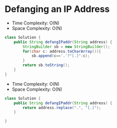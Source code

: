 # Defanging an IP Address

- Time Complexity: O(N)
- Space Complexity: O(N)

```java
class Solution {
    public String defangIPaddr(String address) {
        StringBuilder sb = new StringBuilder();
        for(char c: address.toCharArray()){
            sb.append(c=='.'?"[.]":c);
        }
        return sb.toString();
    }
}
```

- Time Complexity: O(N)
- Space Complexity: O(N)

```java
class Solution {
    public String defangIPaddr(String address) {
        return address.replace(".", "[.]");
    }

}
```
